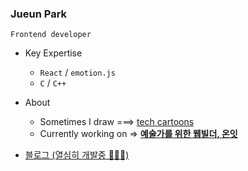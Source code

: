 ### Jueun Park 
`Frontend developer`
+ Key Expertise
   + `React` / `emotion.js`
   + `C` / `C++`

+ About
   - Sometimes I draw  ===>  [tech cartoons](https://www.instagram.com/urongtoon/)
   - Currently working on  =>  **[예술가를 위한 웹빌더, 온잇](https://github.com/Mapps-unit)**
       
  
- [블로그 (열심히 개발중 🏃‍♀️🏃)](https://juepark.com/)     
